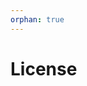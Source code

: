 ```yaml
--- 
orphan: true 
--- 
```

 
# License 
 
```{include} ../LICENSE 
 
``` 
                                                                                                                                                                                                                                                                                                                                               